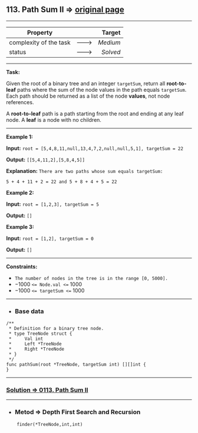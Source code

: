 ## 113. Path Sum II => [original page](https://leetcode.com/problems/path-sum-ii/description/ "https://leetcode.com/problems/path-sum-ii/description/")

---
| Property               |      |   Target |              
|------------------------|:----:|---------:|
| complexity of the task | ---> | _Medium_ |
| status                 | ---> | _Solved_ |

---
**Task:**

Given the root of a binary tree and an integer `targetSum`, return all **root-to-leaf** paths where the sum of the node values in the path equals `targetSum`. Each path should be returned as a list of the node **values**, not node references.

A **root-to-leaf** path is a path starting from the root and ending at any leaf node. A **leaf** is a node with no children.

---
**Example 1:**

**Input:** `root = [5,4,8,11,null,13,4,7,2,null,null,5,1], targetSum = 22`

**Output:** `[[5,4,11,2],[5,8,4,5]]`

**Explanation:** `There are two paths whose sum equals targetSum:`

`5 + 4 + 11 + 2 = 22 and 5 + 8 + 4 + 5 = 22`

**Example 2:**

**Input:** `root = [1,2,3], targetSum = 5`

**Output:** `[]`

**Example 3:**

**Input:** `root = [1,2], targetSum = 0`

**Output:** `[]`

---
**Constraints:**

   * `The number of nodes in the tree is in the range [0, 5000].`
   * $-1000$ `<= Node.val <=` $1000$
   * $-1000$ `<= targetSum <=` $1000$

---
* ### Base data

```Golang
/**
 * Definition for a binary tree node.
 * type TreeNode struct {
 *     Val int
 *     Left *TreeNode
 *     Right *TreeNode
 * }
 */
func pathSum(root *TreeNode, targetSum int) [][]int {
}
```

---
### [Solution => 0113. Path Sum II](https://github.com/Ekvo/Leetcode-problems/blob/main/Leetcode-Problems-List/0113-Path-Sum-II/pathSumII.go "https://github.com/Ekvo/Leetcode-problems/blob/main/Leetcode-Problems-List/0113-Path-Sum-II/pathSumII.go")

---
* ### Metod => Depth First Search and Recursion
```Golang              
    finder(*TreeNode,int,int)
```